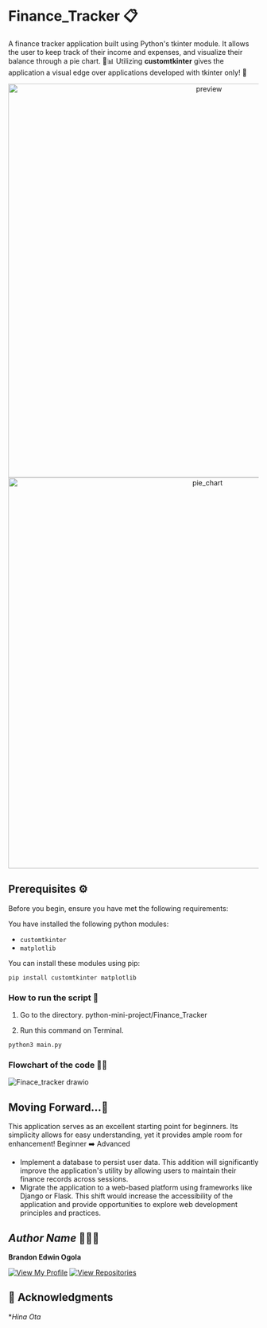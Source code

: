 # Finance_Tracker 📋

A finance tracker application built using Python's tkinter module. It allows the user to keep track of their income and expenses, and visualize their balance through a pie chart. 🥧📊
Utilizing **customtkinter** gives the application a visual edge over applications developed with tkinter only! 🎨

<p align="center">
<img width="792" alt="preview" src="https://github.com/otahina/python-mini-project/assets/108225969/eaa973ee-b9f8-4f1f-8367-066a5462d167">
<img width="786" alt="pie_chart" src="https://github.com/otahina/python-mini-project/assets/108225969/8cb73919-106a-4a3d-acdb-20ae38f9fd07">

## Prerequisites ⚙️

Before you begin, ensure you have met the following requirements:

You have installed the following python modules:

* `customtkinter`
* `matplotlib`

You can install these modules using pip:

```
pip install customtkinter matplotlib
```

### How to run the script 🚀

1. Go to the directory. python-mini-project/Finance_Tracker

2. Run this command on Terminal.

```
python3 main.py
```

### Flowchart of the code 🤹‍♀️

![Finace_tracker drawio](https://github.com/otahina/python-mini-project/assets/108225969/5a5e379a-6aae-48cb-8a22-482c4051f844)

## Moving Forward...🐾

This application serves as an excellent starting point for beginners. Its simplicity allows for easy understanding, yet it provides ample room for enhancement!
Beginner ➡️ Advanced
* Implement a database to persist user data. This addition will significantly improve the application's utility by allowing users to maintain their finance records across sessions.
* Migrate the application to a web-based platform using frameworks like Django or Flask. This shift would increase the accessibility of the application and provide opportunities to explore web development principles and practices.

## *Author Name* 👩🏻‍💻

**Brandon Edwin Ogola**

[![View My Profile](https://img.shields.io/badge/View-My_Profile-green?logo=GitHub)](https://github.com/brandonedwinogola)
[![View Repositories](https://img.shields.io/badge/View-My_Repositories-blue?logo=GitHub)](https://github.com/brandonedwinogola?tab=repositories)


## 📝 Acknowledgments
**Hina Ota*